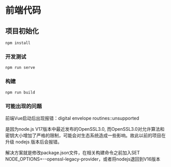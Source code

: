 # 前端代码

## 项目初始化
```
npm install
```

### 开发测试
```
npm run serve
```

### 构建
```
npm run build
```

### 可能出现的问题
前端Vue启动后出现报错：digital envelope routines::unsupported

是因为node.js V17版本中最近发布的OpenSSL3.0, 而OpenSSL3.0对允许算法和密钥大小增加了严格的限制，可能会对生态系统造成一些影响。故此以前的项目在升级 nodejs 版本后会报错。

解决方案就是修改package.json文件，在相关构建命令之前加入SET NODE_OPTIONS=--openssl-legacy-provider，或者将nodejs退回到V16版本